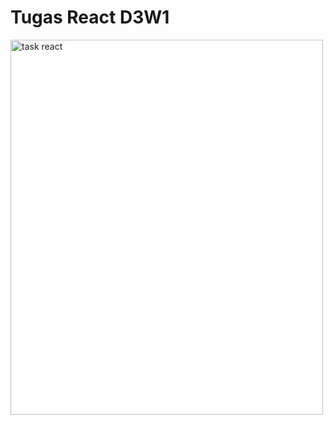 # Tugas React D3W1

<img src="https://github.com/IKON-Softw-Eng-Trainee-2-Tugas-Praktek/Tugas_D3W1/blob/main/public/img/task.png" alt="task react" width="500" height="600">